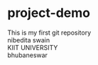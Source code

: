 # project-demo
This is my first git repository
<br>
nibedita swain
<br>
KIIT UNIVERSITY
<br>
bhubaneswar
